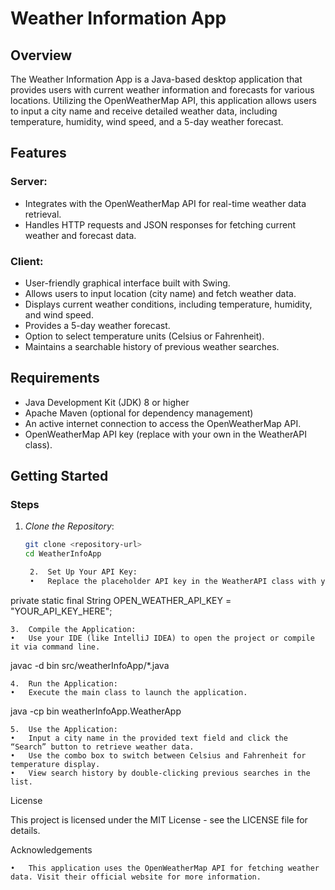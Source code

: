 # Weather Information App

## Overview
The Weather Information App is a Java-based desktop application that provides users with current weather information and forecasts for various locations. Utilizing the OpenWeatherMap API, this application allows users to input a city name and receive detailed weather data, including temperature, humidity, wind speed, and a 5-day weather forecast. 

## Features

### Server:
- Integrates with the OpenWeatherMap API for real-time weather data retrieval.
- Handles HTTP requests and JSON responses for fetching current weather and forecast data.

### Client:
- User-friendly graphical interface built with Swing.
- Allows users to input location (city name) and fetch weather data.
- Displays current weather conditions, including temperature, humidity, and wind speed.
- Provides a 5-day weather forecast.
- Option to select temperature units (Celsius or Fahrenheit).
- Maintains a searchable history of previous weather searches.

## Requirements
- Java Development Kit (JDK) 8 or higher
- Apache Maven (optional for dependency management)
- An active internet connection to access the OpenWeatherMap API.
- OpenWeatherMap API key (replace with your own in the WeatherAPI class).

## Getting Started

### Steps
1. *Clone the Repository*: 
   ```bash
   git clone <repository-url>
   cd WeatherInfoApp

	2.	Set Up Your API Key:
	•	Replace the placeholder API key in the WeatherAPI class with your own OpenWeatherMap API key:

private static final String OPEN_WEATHER_API_KEY = "YOUR_API_KEY_HERE";


	3.	Compile the Application:
	•	Use your IDE (like IntelliJ IDEA) to open the project or compile it via command line.

javac -d bin src/weatherInfoApp/*.java


	4.	Run the Application:
	•	Execute the main class to launch the application.

java -cp bin weatherInfoApp.WeatherApp


	5.	Use the Application:
	•	Input a city name in the provided text field and click the “Search” button to retrieve weather data.
	•	Use the combo box to switch between Celsius and Fahrenheit for temperature display.
	•	View search history by double-clicking previous searches in the list.

License

This project is licensed under the MIT License - see the LICENSE file for details.

Acknowledgements

	•	This application uses the OpenWeatherMap API for fetching weather data. Visit their official website for more information.
